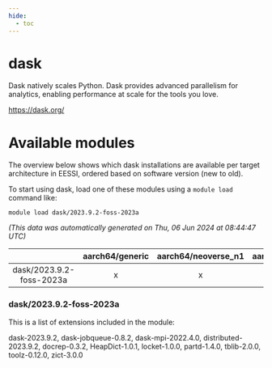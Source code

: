 ```yaml
---
hide:
  - toc
---
```


dask
====


Dask natively scales Python. Dask provides advanced parallelism for analytics, enabling performance at scale for the tools you love.

https://dask.org/
# Available modules


The overview below shows which dask installations are available per target architecture in EESSI, ordered based on software version (new to old).

To start using dask, load one of these modules using a `module load` command like:

```shell
module load dask/2023.9.2-foss-2023a
```

*(This data was automatically generated on Thu, 06 Jun 2024 at 08:44:47 UTC)*  

| |aarch64/generic|aarch64/neoverse_n1|aarch64/neoverse_v1|x86_64/generic|x86_64/amd/zen2|x86_64/amd/zen3|x86_64/intel/haswell|x86_64/intel/skylake_avx512|
| :---: | :---: | :---: | :---: | :---: | :---: | :---: | :---: | :---: |
|dask/2023.9.2-foss-2023a|x|x|x|x|x|x|x|x|


### dask/2023.9.2-foss-2023a

This is a list of extensions included in the module:

dask-2023.9.2, dask-jobqueue-0.8.2, dask-mpi-2022.4.0, distributed-2023.9.2, docrep-0.3.2, HeapDict-1.0.1, locket-1.0.0, partd-1.4.0, tblib-2.0.0, toolz-0.12.0, zict-3.0.0